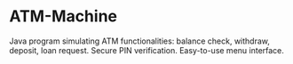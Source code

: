 # ATM-Machine
Java program simulating ATM functionalities: balance check, withdraw, deposit, loan request. Secure PIN verification. Easy-to-use menu interface.
